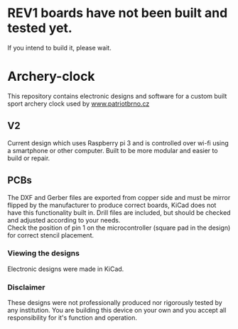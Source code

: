 # REV1 boards have not been built and tested yet.
If you intend to build it, please wait.

# Archery-clock
This repository contains electronic designs and software for a custom built sport archery clock used by www.patriotbrno.cz

## V2
Current design which uses Raspberry pi 3 and is controlled over wi-fi using a smartphone or other computer. Built to be more modular and easier to build or repair.

## PCBs
The DXF and Gerber files are exported from copper side and must be mirror flipped by the manufacturer to produce correct boards, KiCad does not have this functionality built in. Drill files are included, but should be checked and adjusted according to your needs.  
Check the position of pin 1 on the microcontroller (square pad in the design) for correct stencil placement.

### Viewing the designs
Electronic designs were made in KiCad.

### Disclaimer
These designs were not professionally produced nor rigorously tested by any institution. You are building this device on your own and you accept all responsibility for it's function and operation.
